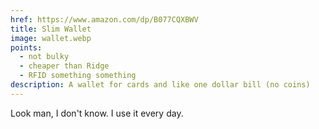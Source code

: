 ```yaml
---
href: https://www.amazon.com/dp/B077CQXBWV
title: Slim Wallet
image: wallet.webp
points:
  - not bulky
  - cheaper than Ridge
  - RFID something something
description: A wallet for cards and like one dollar bill (no coins)
---
```


Look man, I don't know. I use it every day. 
